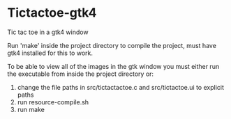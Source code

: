 # Tictactoe-gtk4
Tic tac toe in a gtk4 window

Run 'make' inside the project directory to compile the project, must have gtk4 installed for this to work.

To be able to view all of the images in the gtk window you must either run the executable from inside the project directory or:
1. change the file paths in src/tictactactoe.c and src/tictactoe.ui to explicit paths
2. run resource-compile.sh
3. run make


